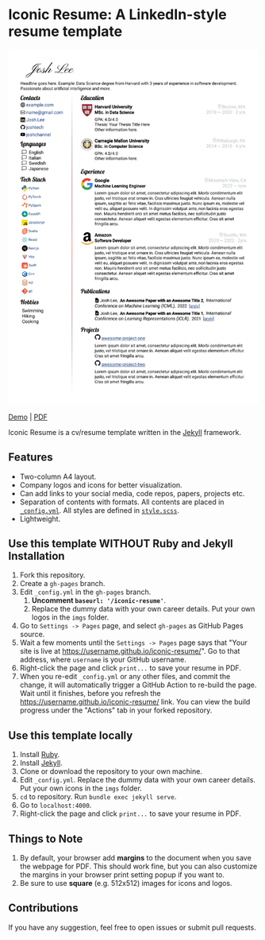# Iconic Resume: A LinkedIn-style resume template

![resume preview](/resume.png)

[Demo](https://iconic-resume.netlify.app/) | [PDF](/resume.pdf)

Iconic Resume is a cv/resume template written in the [Jekyll](https://jekyllrb.com/) framework. 

## Features

- Two-column A4 layout.
-  Company logos and icons for better visualization.
- Can add links to your social media, code repos, papers, projects etc.
- Separation of contents with formats. All contents are placed in [`_config.yml`](/_config.yml). All styles are defined in [`style.scss`](/style.scss). 
- Lightweight.

## Use this template WITHOUT Ruby and Jekyll Installation

1. Fork this repository.
2. Create a `gh-pages` branch. 
3. Edit `_config.yml` in the `gh-pages` branch.
   1. **Uncomment `baseurl: '/iconic-resume'`**. 
   2. Replace the dummy data with your own career details. Put your own logos in the `imgs` folder. 
4. Go to `Settings -> Pages` page, and select `gh-pages` as GitHub Pages source.
5. Wait a few moments until the `Settings -> Pages` page says that "Your site is live at https://username.github.io/iconic-resume/". Go to that address, where `username` is your GitHub username.
6. Right-click the page and click `print...` to save your resume in PDF.
7. When you re-edit `_config.yml` or any other files, and commit the change, it will automatically trigger a GitHub Action to re-build the page. Wait until it finishes, before you refresh the https://username.github.io/iconic-resume/ link. You can view the build progress under the "Actions" tab in your forked repository.

## Use this template locally

1. Install [Ruby](https://www.ruby-lang.org/en/).
2. Install [Jekyll](https://jekyllrb.com/docs/).
3. Clone or download the repository to your own machine.
4. Edit `_config.yml`. Replace the dummy data with your own career details. Put your own icons in the `imgs` folder.
5. `cd` to repository. Run `bundle exec jekyll serve`. 
6. Go to `localhost:4000`.
7. Right-click the page and click `print...` to save your resume in PDF.


## Things to Note

1. By default, your browser add **margins** to the document when you save the webpage for PDF. This should work fine, but you can also customize the margins in your browser print setting popup if you want to.
2. Be sure to use **square** (e.g. 512x512) images for icons and logos.

## Contributions

If you have any suggestion, feel free to open issues or submit pull requests.